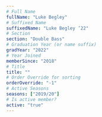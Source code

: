 ```yaml
---
# Full Name
fullName: "Luke Begley"
# Suffixed Name
suffixedName: "Luke Begley ’22"
# Section
section: "Double Bass"
# Graduation Year (or name suffix)
gradYear: "2022"
# Year Joined
memberSince: "2018"
# Title
title: ""
# Order Override for sorting
orderOverride: "-1"
# Active Seasons
seasons: ["2019/20"]
# Is active member?
active: "true"
---
```


